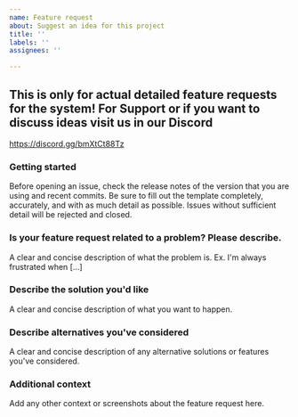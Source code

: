 ```yaml
---
name: Feature request
about: Suggest an idea for this project
title: ''
labels: ''
assignees: ''

---
```


## This is only for actual detailed feature requests for the system! For Support or if you want to discuss ideas visit us in our Discord
https://discord.gg/bmXtCt88Tz

### Getting started
Before opening an issue, check the release notes of the version that you are using and recent commits.  Be sure to fill out the template completely, accurately, and with as much detail as possible.  Issues without sufficient detail will be rejected and closed.

### Is your feature request related to a problem? Please describe.
A clear and concise description of what the problem is. Ex. I'm always frustrated when [...]

### Describe the solution you'd like
A clear and concise description of what you want to happen.

### Describe alternatives you've considered
A clear and concise description of any alternative solutions or features you've considered.

### Additional context
Add any other context or screenshots about the feature request here.
